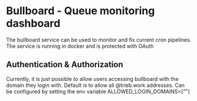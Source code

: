 # Bullboard - Queue monitoring dashboard
The bullboard service can be used to monitor and fix current cron pipelines. The service is running in docker and is protected with OAuth

## Authentication & Authorization
Currently, it is just possible to allow users accessing bullboard with the domain they login with. Default is to allow all @trieb.work addresses.
Can be configured by setting the env variable ALLOWED_LOGIN_DOMAINS=[""]